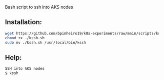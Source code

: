 Bash script to ssh into AKS nodes

## Installation:
```bash
wget https://github.com/bpinheiro19/k8s-experiments/raw/main/scripts/kssh/kssh.sh
chmod +x ./kssh.sh
sudo mv ./kssh.sh /usr/local/bin/kssh
```

## Help:
```bash
SSH into AKS nodes
$ kssh
```